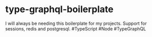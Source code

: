 # type-graphql-boilerplate
I will always be needing this boilerplate for my projects. Support for sessions, redis and postgresql. #TypeScript #Node #TypeGraphQL
